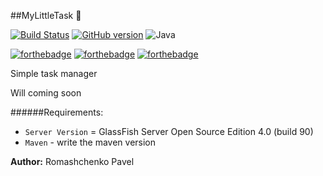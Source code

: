 ##MyLittleTask :tropical_fish:

[![Build Status](https://travis-ci.org/DarkSideMoon/MyLittleTask.svg?branch=master)](https://travis-ci.org/DarkSideMoon/MyLittleTask)
[![GitHub version](https://badge.fury.io/gh/DarkSideMoon%2FMyLittleTask.svg)](https://badge.fury.io/gh/DarkSideMoon%2FMyLittleTask)
![Java](https://img.shields.io/badge/language-Java-brightgreen.svg)

[![forthebadge](http://forthebadge.com/images/badges/built-by-codebabes.svg)](http://forthebadge.com)
[![forthebadge](http://forthebadge.com/images/badges/powered-by-electricity.svg)](http://forthebadge.com)
[![forthebadge](http://forthebadge.com/images/badges/makes-people-smile.svg)](http://forthebadge.com)

Simple task manager 

Will coming soon 

######Requirements:
 * `Server Version` = GlassFish Server Open Source Edition  4.0  (build 90)
 * `Maven` - write the maven version 

**Author:** Romashchenko Pavel 
